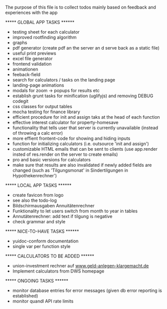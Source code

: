 The purpose of this file is to collect todos mainly based on feedback and experiences with the app 

***** GLOBAL APP TASKS ******
* testing sheet for each calculator
* improved rootfinding algorithm
* graphs
* pdf generator (create pdf an the server an d serve back as a static file)
* useful print previews
* excel file generator
* frontend validation
* animationen
* feeback-field
* search for calculators / tasks on the landing page
* landing-page animations
* modals for zoom -> popups for results etc
* establish grunt tasks for minification (uglifyjs) and removing DEBUG codegit
* css classes for output tables
* mocha testing for finance library
* efficient procedure for init and assign taks at the head of each function
* effective interest calculator for property-homesave
* functionality that tells user that server is currently unavailable (instead of throwing a calc error)
* more effient frontent-code for showing and hiding inputs
* function for initializing calculators (i.e. outsource 'init and assign')
* customizable HTML emails that can be sent to clients (use app.render insted of res.render on the server to create emails)
* pro and basic versions for calculators
* make sure that results are also invalidated if newly added fields are changed (such as 'Tilgungsmonat' in Sindertilgungen in Hypothekenrechner')


***** LOCAL APP TASKS ******
* create favicon from logo
* see also the todo-log
* Bildschirmausgaben Annuitätenrechner
* Funktionality to let users switch from month to year in tables
* Annutätenrechner: add text if tilgung is negative
* check grammar and style


***** NICE-TO-HAVE TASKS ******
* yuidoc-conform documentation
* single var per function style


***** CALCULATORS TO BE ADDED ******
* union-investment rechner auf www.geld-anlegen-klargemacht.de
* Implement calculators from DWS homepage


***** ONGOING TASKS ******
* monitor database entries for error messages (given db error reporting is established)
* monitor quandl API rate limits 